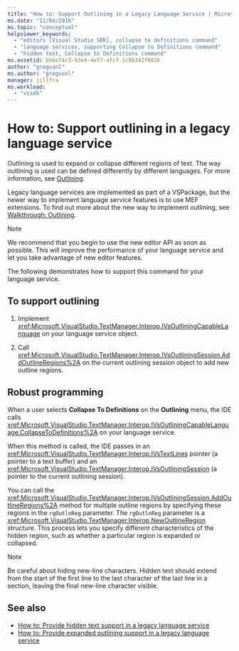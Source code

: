 ```yaml
---
title: "How to: Support Outlining in a Legacy Language Service | Microsoft Docs"
ms.date: "11/04/2016"
ms.topic: "conceptual"
helpviewer_keywords:
  - "editors [Visual Studio SDK], collapse to definitions command"
  - "language services, supporting Collapse to Definitions command"
  - "hidden text, Collapse to Definitions command"
ms.assetid: bb6e74c3-93e4-4ef7-afc7-1c9b342f083b
author: "gregvanl"
ms.author: "gregvanl"
manager: jillfra
ms.workload:
  - "vssdk"
---
```

# How to: Support outlining in a legacy language service
Outlining is used to expand or collapse different regions of text. The way outlining is used can be defined differently by different languages. For more information, see [Outlining](../../ide/outlining.md).

 Legacy language services are implemented as part of a VSPackage, but the newer way to implement language service features is to use MEF extensions. To find out more about the new way to implement outlining, see [Walkthrough: Outlining](../../extensibility/walkthrough-outlining.md).

> [!NOTE]
>  We recommend that you begin to use the new editor API as soon as possible. This will improve the performance of your language service and let you take advantage of new editor features.

 The following demonstrates how to support this command for your language service.

## To support outlining

1.  Implement <xref:Microsoft.VisualStudio.TextManager.Interop.IVsOutliningCapableLanguage> on your language service object.

2.  Call <xref:Microsoft.VisualStudio.TextManager.Interop.IVsOutliningSession.AddOutlineRegions%2A> on the current outlining session object to add new outline regions.

## Robust programming
 When a user selects **Collapse To Definitions** on the **Outlining** menu, the IDE calls <xref:Microsoft.VisualStudio.TextManager.Interop.IVsOutliningCapableLanguage.CollapseToDefinitions%2A> on your language service.

 When this method is called, the IDE passes in an <xref:Microsoft.VisualStudio.TextManager.Interop.IVsTextLines> pointer (a pointer to a text buffer) and an <xref:Microsoft.VisualStudio.TextManager.Interop.IVsOutliningSession> (a pointer to the current outlining session).

 You can call the <xref:Microsoft.VisualStudio.TextManager.Interop.IVsOutliningSession.AddOutlineRegions%2A> method for multiple outline regions by specifying these regions in the `rgOutlnReg` parameter. The `rgOutlnReg` parameter is a <xref:Microsoft.VisualStudio.TextManager.Interop.NewOutlineRegion> structure. This process lets you specify different characteristics of the hidden region, such as whether a particular region is expanded or collapsed.

> [!NOTE]
>  Be careful about hiding new-line characters. Hidden text should extend from the start of the first line to the last character of the last line in a section, leaving the final new-line character visible.

## See also
- [How to: Provide hidden text support in a legacy language service](../../extensibility/internals/how-to-provide-hidden-text-support-in-a-legacy-language-service.md)
- [How to: Provide expanded outlining support in a legacy language service](../../extensibility/internals/how-to-provide-expanded-outlining-support-in-a-legacy-language-service.md)